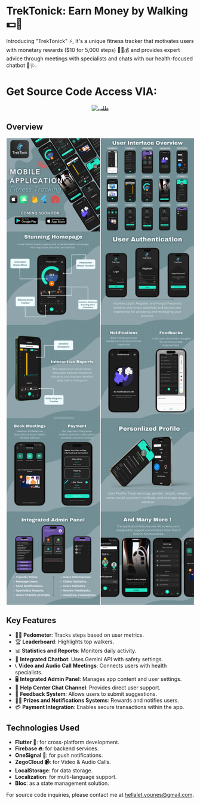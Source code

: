# TrekTonick: Earn Money by Walking 💵🚶

Introducing "TrekTonick" ⚡, It's a unique fitness tracker that motivates users with monetary rewards ($10 for 5,000 steps) 🏃‍♂️💰 and provides expert advice through meetings with specialists and chats with our health-focused chatbot 🤖🩺.

# Get Source Code Access VIA:
<p align="center">
  <a href="https://younes-codes.web.app">
    <img src="https://firebasestorage.googleapis.com/v0/b/web-johannesmilke.appspot.com/o/other%2Fgithub%2Fsponsored%2Fbutton_request.png?alt=media" alt="طلب" width="200" />
  </a>
</p>


## Overview
<div style="display: flex; flex-wrap: wrap; justify-content: space-around;">
  <img src="screenshots/1.png" alt="Poster 1" width="250"/>
  <img src="screenshots/2.png" alt="Poster 2" width="250"/>
  <img src="screenshots/3.png" alt="Poster 3" width="250"/>
  <img src="screenshots/4.png" alt="Poster 4" width="250"/>
  <img src="screenshots/5.png" alt="Poster 5" width="250"/>
  <img src="screenshots/6.png" alt="Poster 6" width="250"/>
  <img src="screenshots/7.png" alt="Poster 7" width="250"/>
  <img src="screenshots/8.png" alt="Poster 8" width="250"/>
  <img src="screenshots/9.png" alt="Poster 9" width="250"/>
  <img src="screenshots/10.png" alt="Poster 10" width="250"/>
</div>

## Key Features
- 🏃‍♂️ **Pedometer**: Tracks steps based on user metrics.
- 🏆 **Leaderboard**: Highlights top walkers.
- 📊 **Statistics and Reports**: Monitors daily activity.
- 🤖 **Integrated Chatbot**: Uses Gemini API with safety settings.
- 📞 **Video and Audio Call Meetings**: Connects users with health specialists.
- 🖥️ **Integrated Admin Panel**: Manages app content and user settings.
- 💬 **Help Center Chat Channel**: Provides direct user support.
- 📝 **Feedback System**: Allows users to submit suggestions.
- 🎁🔔 **Prizes and Notifications Systems**: Rewards and notifies users.
- 💳 **Payment Integration**: Enables secure transactions within the app.

## Technologies Used
- **Flutter 📱**: for cross-platform development.
- **Firebase 🔥**: for backend services.
- **OneSignal 🔔**: for push notifications.
- **ZegoCloud 📹**: for Video & Audio Calls.
- **LocalStorage**: for data storage.
- **Localization**: for multi-language support.
- **Bloc**: as a state management solution.

For source code inquiries, please contact me at [hellalet.younes@gmail.com](mailto:hellalet.younes@gmail.com).
